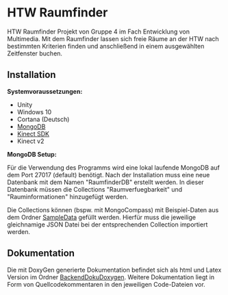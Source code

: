 # HTW Raumfinder

HTW Raumfinder Projekt von Gruppe 4 im Fach Entwicklung von Multimedia. Mit dem Raumfinder lassen sich freie Räume an der HTW nach bestimmten Kriterien finden und anschließend in einem ausgewählten Zeitfenster buchen. 

## Installation

**Systemvoraussetzungen:**
* Unity
* Windows 10
* Cortana (Deutsch)
* [MongoDB](https://www.mongodb.com/docs/manual/administration/install-community/)
* [Kinect SDK](https://www.microsoft.com/en-us/download/details.aspx?id=44561)
* Kinect v2

**MongoDB Setup:** 

Für die Verwendung des Programms wird eine lokal laufende MongoDB auf dem Port 27017 (default) benötigt. 
Nach der Installation muss eine neue Datenbank mit dem Namen "RaumfinderDB" erstellt werden. In dieser Datenbank müssen die Collections "Raumverfuegbarkeit" und "Rauminformationen" hinzugefügt werden.

Die Collections können (bspw. mit MongoCompass) mit Beispiel-Daten aus dem Ordner [SampleData](https://github.com/blackeires/raumfinder-htw/tree/development/SampleData) gefüllt werden. Hierfür muss die jeweilige gleichnamige JSON Datei bei der entsprechenden Collection importiert werden.

## Dokumentation 

Die mit DoxyGen generierte Dokumentation befindet sich als html und Latex Version im Ordner [BackendDokuDoxygen](https://github.com/blackeires/raumfinder-htw/tree/development/BackendDokuDoxygen). Weitere Dokumentation liegt in Form von Quellcodekommentaren in den jeweiligen Code-Dateien vor.